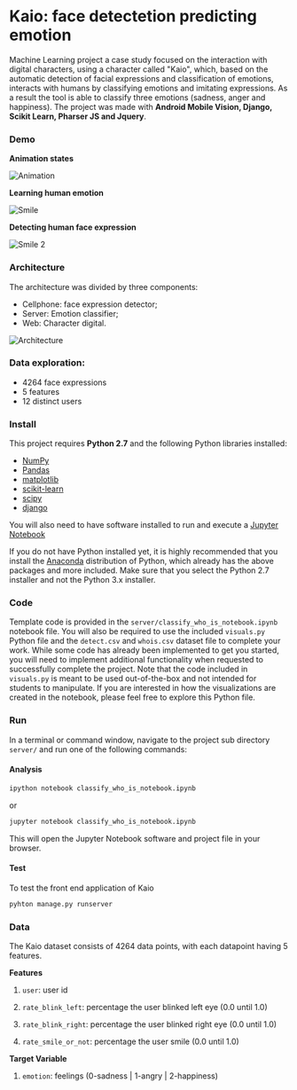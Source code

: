# Kaio: face detectetion predicting emotion
Machine Learning project a case study focused on the interaction with digital characters, using a character called "Kaio", which, based on the automatic detection of facial expressions and classification of emotions, interacts with humans by classifying emotions and imitating expressions. As a result the tool is able to classify three emotions (sadness, anger and happiness). The project was made with **Android Mobile Vision, Django, Scikit Learn, Pharser JS and Jquery**.

### Demo

**Animation states**

![Animation](https://raw.githubusercontent.com/thiagomarques2015/face_detectetion_web/master/animacoes_estado_personagem.png)

**Learning human emotion**

![Smile](https://raw.githubusercontent.com/thiagomarques2015/face_detectetion_web/master/smile_face_detection.png)


**Detecting human face expression**

![Smile 2](https://raw.githubusercontent.com/thiagomarques2015/face_detectetion_web/master/smile_face_detection_2.png)


### Architecture

The architecture was divided by three components: 


- Cellphone: face expression detector; 
- Server: Emotion classifier;
- Web: Character digital.

![Architecture](https://raw.githubusercontent.com/thiagomarques2015/face_detectetion_web/master/Arquitetura.jpg)

### Data exploration:

- 4264 face expressions
- 5 features
- 12 distinct users


### Install

This project requires **Python 2.7** and the following Python libraries installed:

- [NumPy](http://www.numpy.org/)
- [Pandas](http://pandas.pydata.org/)
- [matplotlib](http://matplotlib.org/)
- [scikit-learn](http://scikit-learn.org/stable/)
- [scipy](https://www.scipy.org/)
- [django](https://www.djangoproject.com/)


You will also need to have software installed to run and execute a [Jupyter Notebook](http://ipython.org/notebook.html)

If you do not have Python installed yet, it is highly recommended that you install the [Anaconda](http://continuum.io/downloads) distribution of Python, which already has the above packages and more included. Make sure that you select the Python 2.7 installer and not the Python 3.x installer.

### Code

Template code is provided in the `server/classify_who_is_notebook.ipynb` notebook file. You will also be required to use the included `visuals.py` Python file and the `detect.csv` and `whois.csv` dataset file to complete your work. While some code has already been implemented to get you started, you will need to implement additional functionality when requested to successfully complete the project. Note that the code included in `visuals.py` is meant to be used out-of-the-box and not intended for students to manipulate. If you are interested in how the visualizations are created in the notebook, please feel free to explore this Python file.

### Run

In a terminal or command window, navigate to the project sub directory `server/` and run one of the following commands:

#### Analysis

```bash
ipython notebook classify_who_is_notebook.ipynb
```  
or
```bash
jupyter notebook classify_who_is_notebook.ipynb
```

This will open the Jupyter Notebook software and project file in your browser.

#### Test

To test the front end application of Kaio

```bash
pyhton manage.py runserver
```  

### Data

The Kaio dataset consists of 4264 data points, with each datapoint having 5 features.

**Features**

1.  `user`: user id

2. `rate_blink_left`: percentage the user blinked left eye (0.0 until 1.0)

3. `rate_blink_right`: percentage the user blinked right eye (0.0 until 1.0)

4. `rate_smile_or_not`: percentage the user smile (0.0 until 1.0)

**Target Variable**

1. `emotion`: feelings (0-sadness | 1-angry | 2-happiness)
